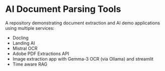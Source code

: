 # AI Document Parsing Tools

A repository demonstrating document extraction and AI demo applications using multiple services:

- Docling
- Landing AI
- Mistral OCR
- Adobe PDF Extractions API
- Image extraction app with Gemma-3 OCR (via Ollama) and streamlit
- Time aware RAG


